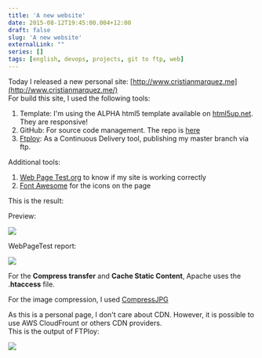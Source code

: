 ```yaml
---
title: 'A new website'
date: 2015-08-12T19:45:00.004+12:00
draft: false
slug: 'A new website'
externalLink: ""
series: []
tags: [english, devops, projects, git to ftp, web]
---
```


Today I released a new personal site: [http://www.cristianmarquez.me](http://www.cristianmarquez.me/)  
For build this site, I used the following tools:  
  

1.  Template: I'm using the ALPHA html5 template available on [html5up.net](http://html5up.net/). They are responsive!
2.  GitHub: For source code management. The repo is [here](https://github.com/cristian04/cristianmarquez.me) 
3.  [Ftploy](https://www.ftploy.com/): As a Continuous Delivery tool, publishing my master branch via ftp.

Additional tools:

1.  [Web Page Test.org](http://webpagetest.org/) to know if my site is working correctly
2.  [Font Awesome](http://fortawesome.github.io/Font-Awesome/) for the icons on the page

This is the result:

Preview:

![](http://4.bp.blogspot.com/-22lqrpLd-kc/Vcr5Uj2llGI/AAAAAAAAgqU/p8ef7WNnw9Y/s1600/xino.jpeg)

  

  

WebPageTest report:

![](http://3.bp.blogspot.com/-s4sZSBl7yls/Vcr4__m6LCI/AAAAAAAAgqM/FqMsa-0D64Y/s400/Screen%2BShot%2B2015-08-12%2Bat%2B7.39.28%2Bpm.png)

  

For the **Compress transfer** and **Cache Static Content**, Apache uses the .**htaccess** file.

For the image compression, I used [CompressJPG](http://compressjpeg.com/) 

As this is a personal page, I don't care about CDN. However, it is possible to use AWS CloudFrount or others CDN providers.  
This is the output of FTPloy:  

[![](http://2.bp.blogspot.com/-8abdYw8MfqM/VcsW9cWGhnI/AAAAAAAAgqo/2FaLj_fLSsM/s400/Screen%2BShot%2B2015-08-12%2Bat%2B9.49.56%2Bpm.png)](http://2.bp.blogspot.com/-8abdYw8MfqM/VcsW9cWGhnI/AAAAAAAAgqo/2FaLj_fLSsM/s1600/Screen%2BShot%2B2015-08-12%2Bat%2B9.49.56%2Bpm.png)